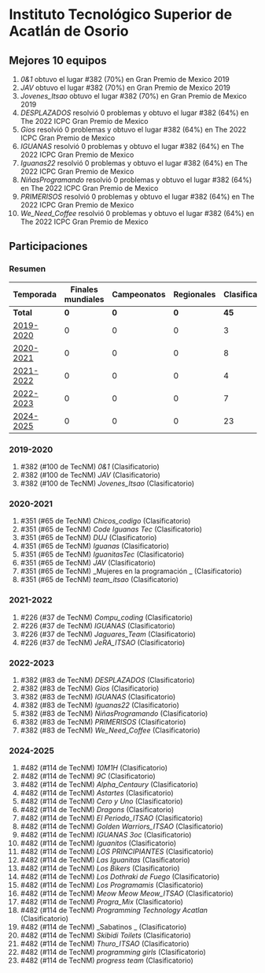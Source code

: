 # Instituto Tecnológico Superior de Acatlán de Osorio

## Mejores 10 equipos

1. _0&1_ obtuvo el lugar #382 (70%) en Gran Premio de Mexico 2019
1. _JAV_ obtuvo el lugar #382 (70%) en Gran Premio de Mexico 2019
1. _Jovenes_Itsao_ obtuvo el lugar #382 (70%) en Gran Premio de Mexico 2019
1. _DESPLAZADOS_ resolvió 0 problemas y obtuvo el lugar #382 (64%) en The 2022 ICPC Gran Premio de Mexico
1. _Gios_ resolvió 0 problemas y obtuvo el lugar #382 (64%) en The 2022 ICPC Gran Premio de Mexico
1. _IGUANAS_ resolvió 0 problemas y obtuvo el lugar #382 (64%) en The 2022 ICPC Gran Premio de Mexico
1. _Iguanas22_ resolvió 0 problemas y obtuvo el lugar #382 (64%) en The 2022 ICPC Gran Premio de Mexico
1. _NiñasProgramando_ resolvió 0 problemas y obtuvo el lugar #382 (64%) en The 2022 ICPC Gran Premio de Mexico
1. _PRIMERISOS_ resolvió 0 problemas y obtuvo el lugar #382 (64%) en The 2022 ICPC Gran Premio de Mexico
1. _We_Need_Coffee_ resolvió 0 problemas y obtuvo el lugar #382 (64%) en The 2022 ICPC Gran Premio de Mexico

## Participaciones

### Resumen

| Temporada | Finales mundiales | Campeonatos | Regionales | Clasificatorios | Equipos |
| --- | --- | --- | --- | --- | --- |
| **Total** | **0** | **0** | **0** | **45** | **45** |
| [2019-2020](#2019-2020) | 0 | 0 | 0 | 3 | 3 |
| [2020-2021](#2020-2021) | 0 | 0 | 0 | 8 | 8 |
| [2021-2022](#2021-2022) | 0 | 0 | 0 | 4 | 4 |
| [2022-2023](#2022-2023) | 0 | 0 | 0 | 7 | 7 |
| [2024-2025](#2024-2025) | 0 | 0 | 0 | 23 | 23 |

### 2019-2020

1. #382 (#100 de TecNM) _0&1_ (Clasificatorio)
1. #382 (#100 de TecNM) _JAV_ (Clasificatorio)
1. #382 (#100 de TecNM) _Jovenes_Itsao_ (Clasificatorio)

### 2020-2021

1. #351 (#65 de TecNM) _Chicos_codigo_ (Clasificatorio)
1. #351 (#65 de TecNM) _Code Iguanas Tec_ (Clasificatorio)
1. #351 (#65 de TecNM) _DUJ_ (Clasificatorio)
1. #351 (#65 de TecNM) _Iguanas_ (Clasificatorio)
1. #351 (#65 de TecNM) _IguanitasTec_ (Clasificatorio)
1. #351 (#65 de TecNM) _JAV_ (Clasificatorio)
1. #351 (#65 de TecNM) _Mujeres en la programación _ (Clasificatorio)
1. #351 (#65 de TecNM) _team_itsao_ (Clasificatorio)

### 2021-2022

1. #226 (#37 de TecNM) _Compu_coding_ (Clasificatorio)
1. #226 (#37 de TecNM) _IGUANAS_ (Clasificatorio)
1. #226 (#37 de TecNM) _Jaguares_Team_ (Clasificatorio)
1. #226 (#37 de TecNM) _JeRA_ITSAO_ (Clasificatorio)

### 2022-2023

1. #382 (#83 de TecNM) _DESPLAZADOS_ (Clasificatorio)
1. #382 (#83 de TecNM) _Gios_ (Clasificatorio)
1. #382 (#83 de TecNM) _IGUANAS_ (Clasificatorio)
1. #382 (#83 de TecNM) _Iguanas22_ (Clasificatorio)
1. #382 (#83 de TecNM) _NiñasProgramando_ (Clasificatorio)
1. #382 (#83 de TecNM) _PRIMERISOS_ (Clasificatorio)
1. #382 (#83 de TecNM) _We_Need_Coffee_ (Clasificatorio)

### 2024-2025

1. #482 (#114 de TecNM) _10M1H_ (Clasificatorio)
1. #482 (#114 de TecNM) _9C_ (Clasificatorio)
1. #482 (#114 de TecNM) _Alpha_Centaury_ (Clasificatorio)
1. #482 (#114 de TecNM) _Astartes_ (Clasificatorio)
1. #482 (#114 de TecNM) _Cero y Uno_ (Clasificatorio)
1. #482 (#114 de TecNM) _Dragons_ (Clasificatorio)
1. #482 (#114 de TecNM) _El Periodo_ITSAO_ (Clasificatorio)
1. #482 (#114 de TecNM) _Golden Warriors_ITSAO_ (Clasificatorio)
1. #482 (#114 de TecNM) _IGUANAS 3oc_ (Clasificatorio)
1. #482 (#114 de TecNM) _Iguanitos_ (Clasificatorio)
1. #482 (#114 de TecNM) _LOS PRINCIPIANTES_ (Clasificatorio)
1. #482 (#114 de TecNM) _Las Iguanitas_ (Clasificatorio)
1. #482 (#114 de TecNM) _Los Bikers_ (Clasificatorio)
1. #482 (#114 de TecNM) _Los Dothraki de Fuego_ (Clasificatorio)
1. #482 (#114 de TecNM) _Los Programamis_ (Clasificatorio)
1. #482 (#114 de TecNM) _Meow Meow Meow_ITSAO_ (Clasificatorio)
1. #482 (#114 de TecNM) _Progra_Mix_ (Clasificatorio)
1. #482 (#114 de TecNM) _Programming Technology Acatlan_ (Clasificatorio)
1. #482 (#114 de TecNM) _Sabatinos _ (Clasificatorio)
1. #482 (#114 de TecNM) _Skibidi Toilets_ (Clasificatorio)
1. #482 (#114 de TecNM) _Thuro_ITSAO_ (Clasificatorio)
1. #482 (#114 de TecNM) _programming girls_ (Clasificatorio)
1. #482 (#114 de TecNM) _progress team_ (Clasificatorio)



